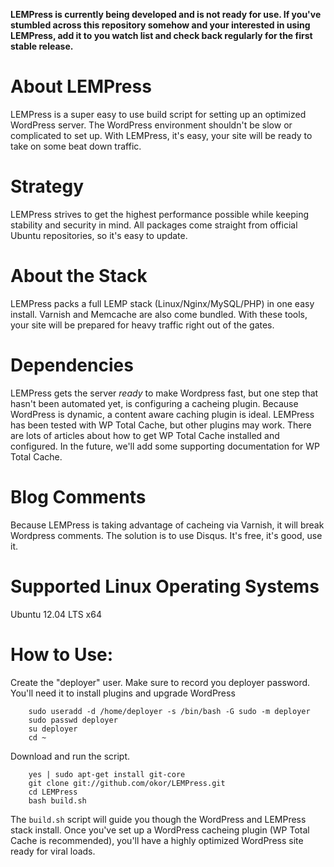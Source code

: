 **LEMPress is currently being developed and is not ready for use. If you've stumbled across this repository somehow and your interested in using LEMPress, add it to you watch list and check back regularly for the first stable release.**


About LEMPress
=========

LEMPress is a super easy to use build script for setting up an optimized WordPress server. The WordPress environment shouldn't be slow or complicated to set up. With LEMPress, it's easy, your site will be ready to take on some beat down traffic.


Strategy
========

LEMPress strives to get the highest performance possible while keeping stability and security in mind. All packages come straight from official Ubuntu repositories, so it's easy to update.


About the Stack
===============

LEMPress packs a full LEMP stack (Linux/Nginx/MySQL/PHP) in one easy install. Varnish and Memcache are also come bundled. With these tools, your site will be prepared for heavy traffic right out of the gates.


Dependencies
============

LEMPress gets the server _ready_ to make Wordpress fast, but one step that hasn't been automated yet, is configuring a cacheing plugin. Because WordPress is dynamic, a content aware caching plugin is ideal. LEMPress has been tested with WP Total Cache, but other plugins may work. There are lots of articles about how to get WP Total Cache installed and configured. In the future, we'll add some supporting documentation for WP Total Cache.


Blog Comments
=============
Because LEMPress is taking advantage of cacheing via Varnish, it will break Wordpress comments. The solution is to use Disqus. It's free, it's good, use it.


Supported Linux Operating Systems
=================================

Ubuntu 12.04 LTS x64


How to Use:
========

Create the "deployer" user. Make sure to record you deployer password. You'll need it to install plugins and upgrade WordPress

        sudo useradd -d /home/deployer -s /bin/bash -G sudo -m deployer
        sudo passwd deployer
        su deployer
        cd ~

Download and run the script.

        yes | sudo apt-get install git-core
        git clone git://github.com/okor/LEMPress.git
        cd LEMPress
        bash build.sh

The `build.sh` script will guide you though the WordPress and LEMPress stack install. Once you've set up a WordPress cacheing plugin (WP Total Cache is recommended), you'll have a highly optimized WordPress site ready for viral loads.